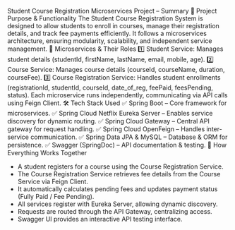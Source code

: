 Student Course Registration Microservices Project – Summary
📌 Project Purpose & Functionality
The Student Course Registration System is designed to allow students to enroll in courses, manage their registration details, and track fee payments efficiently. It follows a microservices architecture, ensuring modularity, scalability, and independent service management.
🔧 Microservices & Their Roles
1️⃣ Student Service: Manages student details (studentId, firstName, lastName, email, mobile, age).
2️⃣ Course Service: Manages course details (courseId, courseName, duration, courseFee).
3️⃣ Course Registration Service: Handles student enrollments (registrationId, studentId, courseId, date_of_reg, feePaid, feesPending, status).
Each microservice runs independently, communicating via API calls using Feign Client.
🛠️ Tech Stack Used
✅ Spring Boot – Core framework for microservices.
✅ Spring Cloud Netflix Eureka Server – Enables service discovery for dynamic routing.
✅ Spring Cloud Gateway – Central API gateway for request handling.
✅ Spring Cloud OpenFeign – Handles inter-service communication.
✅ Spring Data JPA & MySQL – Database & ORM for persistence.
✅ Swagger (SpringDoc) – API documentation & testing.
🔗 How Everything Works Together
- A student registers for a course using the Course Registration Service.
- The Course Registration Service retrieves fee details from the Course Service via Feign Client.
- It automatically calculates pending fees and updates payment status (Fully Paid / Fee Pending).
- All services register with Eureka Server, allowing dynamic discovery.
- Requests are routed through the API Gateway, centralizing access.
- Swagger UI provides an interactive API testing interface.

